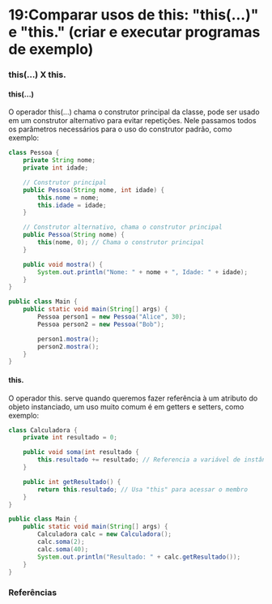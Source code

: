 # 19:Comparar usos de this: "this(...)" e "this." (criar e executar programas de exemplo)

### this(...) X this.
#### this(...)
O operador this(...) chama o construtor principal da classe, pode ser usado em um construtor alternativo para evitar repetições. Nele passamos todos os parâmetros necessários para o uso do construtor padrão, como exemplo:
``` java
class Pessoa {
    private String nome;
    private int idade;

    // Construtor principal
    public Pessoa(String nome, int idade) {
        this.nome = nome;
        this.idade = idade;
    }

    // Construtor alternativo, chama o construtor principal
    public Pessoa(String nome) {
        this(nome, 0); // Chama o construtor principal
    }

    public void mostra() {
        System.out.println("Nome: " + nome + ", Idade: " + idade);
    }
}

public class Main {
    public static void main(String[] args) {
        Pessoa person1 = new Pessoa("Alice", 30);
        Pessoa person2 = new Pessoa("Bob");

        person1.mostra();
        person2.mostra();
    }
}

```
#### this.
O operador this. serve quando queremos fazer referência à um atributo do objeto instanciado, um uso muito comum é em getters e setters, como exemplo:
``` java
class Calculadora {
    private int resultado = 0;

    public void soma(int resultado {
        this.resultado += resultado; // Referencia a variável de instância
    }

    public int getResultado() {
        return this.resultado; // Usa "this" para acessar o membro
    }
}

public class Main {
    public static void main(String[] args) {
        Calculadora calc = new Calculadora();
        calc.soma(2);
        calc.soma(40);
        System.out.println("Resultado: " + calc.getResultado());
    }
}
```

### Referências
